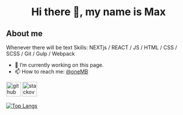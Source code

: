 <h1 align="center"> Hi there 👋, my name is Max </h1> 

## About me
Whenever there will be text
Skills: NEXTjs / REACT / JS / HTML / CSS / SCSS / Git / Gulp / Webpack

- 🔭 I’m currently working on this page. 
- 📫 How to reach me: [@oneMB](https://t.me/oneMB) 


[<img src='https://cdn.jsdelivr.net/npm/simple-icons@3.0.1/icons/github.svg' alt='github' height='40'>](https://github.com/typeofMax)  [<img src='https://cdn.jsdelivr.net/npm/simple-icons@3.0.1/icons/stackoverflow.svg' alt='stackoverflow' height='40'>](https://ru.stackoverflow.com/users/480613/maxim)  

[![Top Langs](https://github-readme-stats.vercel.app/api/top-langs/?username=typeofMax)](https://github.com/anuraghazra/github-readme-stats)



